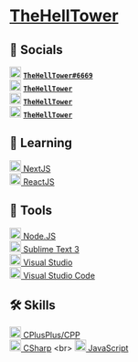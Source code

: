# [TheHellTower](https://github.com/TheHellTower)

## 📡 Socials

<img src="https://discord.com/assets/847541504914fd33810e70a0ea73177e.ico" alt="Discord" width="20" /> **[`TheHellTower#6669`](https://whois.mrrobot.app/1049676795399647334)**
<br>
<img src="https://telegram.org/img/favicon.ico" alt="Telegram" width="20" /> **[`TheHellTower`](https://t.me/TheHellTower)**
<br>
<img src="https://abs.twimg.com/favicons/twitter.2.ico" alt="Twitter" width="20" /> **[`TheHellTower`](https://twitter.com/TheHellTower)**
<br>
<img src="https://www.youtube.com/s/desktop/63cd44b2/img/favicon.ico" alt="YouTube" width="20" /> **[`TheHellTower`](https://www.youtube.com/channel/UClyfmbKxs-kCzJpHFtl3xIQ)**
<br>

## 💾 Learning

[<img src="https://nextjs.org/static/favicon/favicon-32x32.png" alt="NextJS" width="20" /> NextJS](https://nextjs.org/)
<br>
[<img src="https://fr.reactjs.org/favicon.ico" alt="ReactJS" width="20" /> ReactJS](https://reactjs.org/)

## 🧰 Tools

[<img src="https://nodejs.org/static/images/favicons/favicon-32x32.png" alt="NodeJS" width="20" /> Node.JS](https://nodejs.org/en/)
<br>
[<img src="https://www.sublimetext.com/favicon.ico" alt="SublimeText3" width="20" /> Sublime Text 3](https://www.sublimetext.com/3)
<br>
[<img src="https://visualstudio.microsoft.com/wp-content/uploads/2021/10/Product-Icon.svg" alt="VS" width="20" /> Visual Studio](https://visualstudio.microsoft.com/)
<br>
[<img src="https://code.visualstudio.com/favicon.ico" alt="VSC" width="20" /> Visual Studio Code](https://code.visualstudio.com/)

## 🛠 Skills

[<img src="https://upload.wikimedia.org/wikipedia/commons/thumb/1/18/ISO_C%2B%2B_Logo.svg/180px-ISO_C%2B%2B_Logo.svg.png" alt="C++" width="20" /> CPlusPlus/CPP](https://en.wikipedia.org/wiki/C++)
<br>
[<img src="https://upload.wikimedia.org/wikipedia/commons/thumb/0/0d/C_Sharp_wordmark.svg/180px-C_Sharp_wordmark.svg.png" alt="C#" width="20" /> CSharp](https://en.wikipedia.org/wiki/C_Sharp_(programming_language))
<br>
[<img src="https://upload.wikimedia.org/wikipedia/commons/thumb/6/6a/JavaScript-logo.png/900px-JavaScript-logo.png" alt="JS" width="20" /> JavaScript](https://developer.mozilla.org/en-US/docs/Web/JavaScript)

